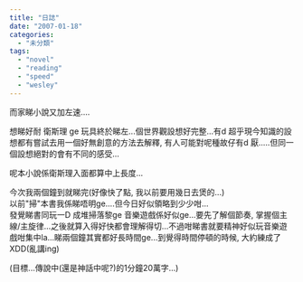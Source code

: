 ```yaml
---
title: "日誌"
date: "2007-01-18"
categories: 
  - "未分類"
tags: 
  - "novel"
  - "reading"
  - "speed"
  - "wesley"
---
```


而家睇小說又加左速....

想睇好耐 衛斯理 ge 玩具終於睇左...個世界觀設想好完整...有d 超乎現今知識的設想都有嘗試去用一個好無創意的方法去解釋, 有人可能對呢種故仔有d 厭.....但同一個設想絕對的會有不同的感受...

呢本小說係衛斯理入面都算中上長度...

今次我兩個鐘到就睇完(好像快了點, 我以前要用幾日去煲的...)  
以前"掃"本書我係睇唔明ge....但今日好似領略到少少咁...  
發覺睇書同玩一D 成堆掃落黎ge 音樂遊戲係好似ge...要先了解個節奏, 掌握個主線/主旋律...之後就算入得好快都會理解得切...不過咁睇書就要精神好似玩音樂遊戲咁集中la...睇兩個鐘其實都好長時間ge...到覺得時間停頓的時候, 大約練成了XDD(亂講ing)

(目標...傳說中(還是神話中呢?)的1分鐘20萬字...)

